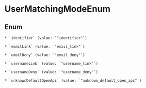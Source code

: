 
# UserMatchingModeEnum

## Enum


    * `identifier` (value: `"identifier"`)

    * `emailLink` (value: `"email_link"`)

    * `emailDeny` (value: `"email_deny"`)

    * `usernameLink` (value: `"username_link"`)

    * `usernameDeny` (value: `"username_deny"`)

    * `unknownDefaultOpenApi` (value: `"unknown_default_open_api"`)



